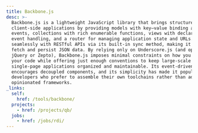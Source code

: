 ```yaml
---
title: Backbone.js
desc: >-
  Backbone.js is a lightweight JavaScript library that brings structure to
  client‐side applications by providing models with key–value binding and custom
  events, collections with rich enumerable functions, views with declarative
  event handling, and a router for managing application state and URLs. It syncs
  seamlessly with RESTful APIs via its built‐in sync method, making it easy to
  fetch and persist JSON data. By relying only on Underscore.js (and optionally
  jQuery or Zepto), Backbone.js imposes minimal constraints on how you architect
  your code while offering just enough conventions to keep large‐scale
  single‐page applications organized and maintainable. Its event‐driven design
  encourages decoupled components, and its simplicity has made it popular for
  developers who prefer to assemble their own toolchains rather than adopt more
  opinionated frameworks.
_links:
  self:
    href: /tools/backbone/
  projects:
    - href: /projects/qb/
  jobs:
    - href: /jobs/rdi/
---
```

